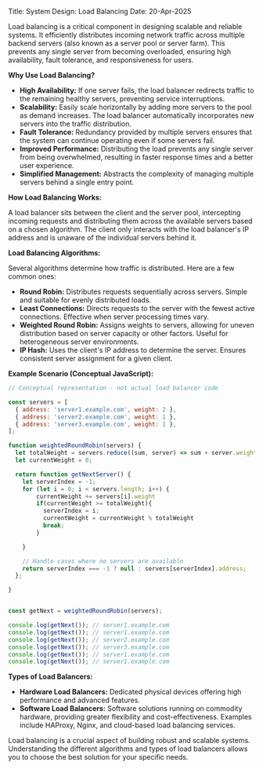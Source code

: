 Title: System Design: Load Balancing
Date: 20-Apr-2025

Load balancing is a critical component in designing scalable and reliable systems. It efficiently distributes incoming network traffic across multiple backend servers (also known as a server pool or server farm). This prevents any single server from becoming overloaded, ensuring high availability, fault tolerance, and responsiveness for users.

**Why Use Load Balancing?**

* **High Availability:** If one server fails, the load balancer redirects traffic to the remaining healthy servers, preventing service interruptions.
* **Scalability:**  Easily scale horizontally by adding more servers to the pool as demand increases. The load balancer automatically incorporates new servers into the traffic distribution.
* **Fault Tolerance:**  Redundancy provided by multiple servers ensures that the system can continue operating even if some servers fail.
* **Improved Performance:** Distributing the load prevents any single server from being overwhelmed, resulting in faster response times and a better user experience.
* **Simplified Management:**  Abstracts the complexity of managing multiple servers behind a single entry point.


**How Load Balancing Works:**

A load balancer sits between the client and the server pool, intercepting incoming requests and distributing them across the available servers based on a chosen algorithm.  The client only interacts with the load balancer's IP address and is unaware of the individual servers behind it.

**Load Balancing Algorithms:**

Several algorithms determine how traffic is distributed. Here are a few common ones:

* **Round Robin:** Distributes requests sequentially across servers. Simple and suitable for evenly distributed loads.
* **Least Connections:** Directs requests to the server with the fewest active connections. Effective when server processing times vary.
* **Weighted Round Robin:** Assigns weights to servers, allowing for uneven distribution based on server capacity or other factors. Useful for heterogeneous server environments.
* **IP Hash:**  Uses the client's IP address to determine the server.  Ensures consistent server assignment for a given client.

**Example Scenario (Conceptual JavaScript):**

```javascript
// Conceptual representation - not actual load balancer code

const servers = [
  { address: 'server1.example.com', weight: 2 },
  { address: 'server2.example.com', weight: 1 },
  { address: 'server3.example.com', weight: 1 },
];

function weightedRoundRobin(servers) {
  let totalWeight = servers.reduce((sum, server) => sum + server.weight, 0);
  let currentWeight = 0;

  return function getNextServer() {
    let serverIndex = -1;
    for (let i = 0; i < servers.length; i++) {
        currentWeight += servers[i].weight
        if(currentWeight >= totalWeight){
          serverIndex = i;
          currentWeight = currentWeight % totalWeight
          break;
        }

    }

    // Handle cases where no servers are available
    return serverIndex === -1 ? null : servers[serverIndex].address;
  };

}


const getNext = weightedRoundRobin(servers);

console.log(getNext()); // server1.example.com
console.log(getNext()); // server1.example.com
console.log(getNext()); // server2.example.com
console.log(getNext()); // server3.example.com
console.log(getNext()); // server1.example.com
console.log(getNext()); // server1.example.com

```


**Types of Load Balancers:**

* **Hardware Load Balancers:** Dedicated physical devices offering high performance and advanced features.
* **Software Load Balancers:** Software solutions running on commodity hardware, providing greater flexibility and cost-effectiveness.  Examples include HAProxy, Nginx, and cloud-based load balancing services.



Load balancing is a crucial aspect of building robust and scalable systems.  Understanding the different algorithms and types of load balancers allows you to choose the best solution for your specific needs.
